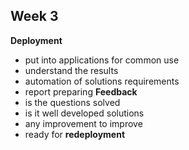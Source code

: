 ## Week 3
**Deployment**
- put into applications for common use
- understand the results
- automation of solutions requirements
- report preparing
**Feedback**
- is the questions solved
- is it well developed solutions
- any improvement to improve
- ready for **redeployment**
